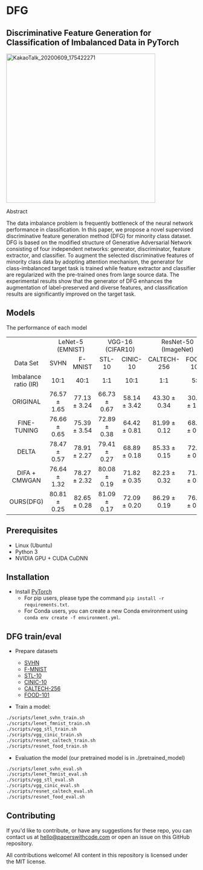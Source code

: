 # DFG
## Discriminative Feature Generation for Classification of Imbalanced Data in PyTorch
<img width="394" alt="KakaoTalk_20200609_175422271" src="https://user-images.githubusercontent.com/27656658/84163587-5363c180-aa7a-11ea-8139-414874727a0b.png">

Abstract

The data imbalance problem is frequently bottleneck of the neural network performance in classification. In this paper, we propose a novel supervised discriminative feature generation method (DFG) for minority class dataset. DFG is based on the modified structure of Generative Adversarial Network consisting of four independent networks: generator, discriminator, feature extractor, and classifier. To augment the selected discriminative features of minority class data by adopting attention mechanism, the generator for class-imbalanced target task is trained while feature extractor and classifier are regularized with the pre-trained ones from large source data. The experimental results show that the generator of DFG enhances the augmentation of label-preserved and diverse features, and classification results are significantly improved on the target task.

## Models

The performance of each model

<table>
  <tr align="center">
    <td colspan="2"></td>
    <td colspan="2">LeNet-5 (EMNIST)</td>
    <td colspan="2">VGG-16 (CIFAR10)</td>
    <td colspan="2">ResNet-50 (ImageNet)</td>
  </tr>
  <tr align="center">
    <td colspan="2">Data Set</td>
    <td>SVHN</td>
    <td>F-MNIST</td>
    <td>STL-10</td>
    <td>CINIC-10</td>
    <td>CALTECH-256</td>
    <td>FOOD-101</td>
  </tr>
  <tr align="center">
    <td colspan="2">Imbalance ratio (IR)</td>
    <td>10:1</td>
    <td>40:1</td>
    <td>1:1</td>
    <td>10:1</td>
    <td>1:1</td>
    <td>5:1</td>
  </tr>
  <tr align="center">
    <td colspan="2">ORIGINAL</td>
    <td>76.57 ± 1.65</td>
    <td>77.13 ± 3.24</td>
    <td>66.73 ± 0.67</td>
    <td>58.14 ± 3.42</td>
    <td>43.30 ± 0.34</td>
    <td>30.17 ± 1.72</td>
  </tr>
  <tr align="center">
    <td colspan="2">FINE-TUNING</td>
    <td>76.66 ± 0.65</td>
    <td>75.39 ± 3.54</td>
    <td>72.89 ± 0.38</td>
    <td>64.42 ± 0.81</td>
    <td>81.99 ± 0.12</td>
    <td>68.99 ± 0.42</td>
  </tr>
  <tr align="center">
    <td colspan="2">DELTA</td>
    <td>78.47 ± 0.57</td>
    <td>78.91 ± 2.27</td>
    <td>79.41 ± 0.27</td>
    <td>68.89 ± 0.18</td>
    <td>85.33 ± 0.15</td>
    <td>72.03 ± 0.35</td>
  </tr>
  <tr align="center">
    <td colspan="2">DIFA + CMWGAN</td>
    <td>76.64 ± 1.32</td>
    <td>78.27 ± 2.32</td>
    <td>80.08 ± 0.19</td>
    <td>71.82 ± 0.35</td>
    <td>82.23 ± 0.32</td>
    <td>71.71 ± 0.08</td>
  </tr>
  <tr align="center" style="bold">
    <td colspan="2">OURS(DFG)</td>
    <td>80.81 ± 0.25</td>
    <td>82.65 ± 0.28</td>
    <td>81.09 ± 0.17</td>
    <td>72.09 ± 0.20</td>
    <td>86.29 ± 0.19</td>
    <td>76.00 ± 0.36</td>
  </tr>
</table>

## Prerequisites
- Linux (Ubuntu)
- Python 3
- NVIDIA GPU + CUDA CuDNN

## Installation

<!--
- Clone this repo:
```bash
git clone https://github.com/
cd dfg
```
-->

- Install [PyTorch](http://pytorch.org)
  - For pip users, please type the command `pip install -r requirements.txt`.
  - For Conda users, you can create a new Conda environment using `conda env create -f environment.yml`.

## DFG train/eval
- Prepare datasets 
  - [SVHN](http://ufldl.stanford.edu/housenumbers)
  - [F-MNIST](https://github.com/zalandoresearch/fashion-mnist)
  - [STL-10](https://cs.stanford.edu/~acoates/stl10)
  - [CINIC-10](https://github.com/BayesWatch/cinic-10)
  - [CALTECH-256](http://www.vision.caltech.edu/Image_Datasets/Caltech256/)
  - [FOOD-101](https://www.kaggle.com/dansbecker/food-101/home)


- Train a model:
```bash
./scripts/lenet_svhn_train.sh
./scripts/lenet_fmnist_train.sh
./scripts/vgg_stl_train.sh
./scripts/vgg_cinic_train.sh
./scripts/resnet_caltech_train.sh
./scripts/resnet_food_train.sh
```

- Evaluation the model (our pretrained model is in ./pretrained_model)
```bash
./scripts/lenet_svhn_eval.sh
./scripts/lenet_fmnist_eval.sh
./scripts/vgg_stl_eval.sh
./scripts/vgg_cinic_eval.sh
./scripts/resnet_caltech_eval.sh
./scripts/resnet_food_eval.sh
```

## Contributing

If you'd like to contribute, or have any suggestions for these repo, you can contact us at hello@paperswithcode.com or open an issue on this GitHub repository. 

All contributions welcome! All content in this repository is licensed under the MIT license.

